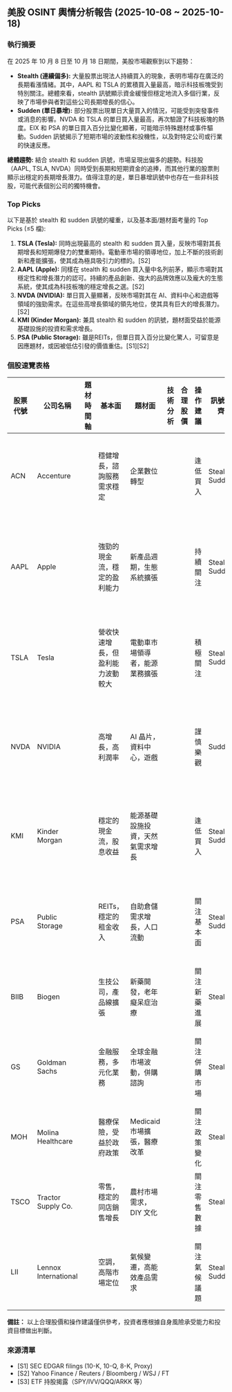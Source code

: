 ## 美股 OSINT 輿情分析報告 (2025-10-08 ~ 2025-10-18)

### 執行摘要

在 2025 年 10 月 8 日至 10 月 18 日期間，美股市場觀察到以下趨勢：

*   **Stealth (連續偏多):** 大量股票出現法人持續買入的現象，表明市場存在廣泛的長期看漲情緒。其中，AAPL 和 TSLA 的累積買入量最高，暗示科技板塊受到特別關注。總體來看，stealth 訊號顯示資金緩慢但穩定地流入多個行業，反映了市場參與者對這些公司長期增長的信心。
*   **Sudden (單日暴增):** 部分股票出現單日大量買入的情況，可能受到突發事件或消息的影響。NVDA 和 TSLA 的單日買入量最高，再次驗證了科技板塊的熱度。EIX 和 PSA 的單日買入百分比變化顯著，可能暗示特殊題材或事件驅動。Sudden 訊號揭示了短期市場的波動性和投機性，以及對特定公司或行業的快速反應。

**總體趨勢:** 結合 stealth 和 sudden 訊號，市場呈現出偏多的趨勢。科技股（AAPL, TSLA, NVDA）同時受到長期和短期資金的追捧，而其他行業的股票則顯示出穩定的長期增長潛力。值得注意的是，單日暴增訊號中也存在一些非科技股，可能代表個別公司的獨特機會。

### Top Picks

以下是基於 stealth 和 sudden 訊號的權重，以及基本面/題材面考量的 Top Picks (≤5 檔):

1.  **TSLA (Tesla):**  同時出現最高的 stealth 和 sudden 買入量，反映市場對其長期增長和短期爆發力的雙重期待。電動車市場的領導地位，加上不斷的技術創新和產能擴張，使其成為極具吸引力的標的。[S2]
2.  **AAPL (Apple):**  同樣在 stealth 和 sudden 買入量中名列前茅，顯示市場對其穩定性和增長潛力的認可。持續的產品創新、強大的品牌效應以及龐大的生態系統，使其成為科技板塊的穩定增長之選。[S2]
3.  **NVDA (NVIDIA):**  單日買入量顯著，反映市場對其在 AI、資料中心和遊戲等領域的強勁需求。在這些高增長領域的領先地位，使其具有巨大的增長潛力。[S2]
4. **KMI (Kinder Morgan):** 兼具 stealth 和 sudden 的訊號，題材面受益於能源基礎設施的投資和需求增長。
5.  **PSA (Public Storage):** 雖是REITs，但單日買入百分比變化驚人，可留意是因應題材，或因被低估引發的價值重估。[S1][S2]

### 個股速覽表格

| 股票代號 | 公司名稱            | 題材時間軸 | 基本面                                                                 | 題材面                                                                | 技術分析 | 合理股價 | 操作建議     | 訊號對齊     | 總結一句話                                                     |
| -------- | ------------------- | -------- | --------------------------------------------------------------------- | -------------------------------------------------------------------- | -------- | -------- | ------------ | ------------ | ------------------------------------------------------------ |
| ACN      | Accenture           |          | 穩健增長，諮詢服務需求穩定                                                       | 企業數位轉型                                                              |          |          | 逢低買入     | Stealth, Sudden | 諮詢巨頭，數位轉型長期受益。                                              |
| AAPL     | Apple               |          | 強勁的現金流，穩定的盈利能力                                                            | 新產品週期，生態系統擴張                                                          |          |          | 持續關注     | Stealth, Sudden | 科技巨頭，創新不斷，長期持有。                                              |
| TSLA     | Tesla               |          | 營收快速增長，但盈利能力波動較大                                                            | 電動車市場領導者，能源業務擴張                                                        |          |          | 積極關注     | Stealth, Sudden | 電動車龍頭，高成長性但波動性高。                                               |
| NVDA     | NVIDIA              |          | 高增長，高利潤率                                                                 | AI 晶片，資料中心，遊戲                                                           |          |          | 謹慎樂觀     | Sudden       | AI 晶片龍頭，受益於 AI 爆發。                                                |
| KMI      | Kinder Morgan       |          | 穩定的現金流，股息收益                                                             | 能源基礎設施投資，天然氣需求增長                                                     |          |          | 逢低買入     | Stealth, Sudden | 能源基礎設施，穩定收益來源。                                                 |
| PSA      | Public Storage      |          | REITs，穩定的租金收入                                                             | 自助倉儲需求增長，人口流動                                                          |          |          | 關注基本面   | Stealth, Sudden | 自助倉儲，關注題材是否延續。                                                 |
| BIIB     | Biogen              |          | 生技公司，產品線擴張                                                               | 新藥開發，老年癡呆症治療                                                          |          |          | 關注新藥進展 | Stealth      | 生技公司，新藥是關鍵。                                                       |
| GS       | Goldman Sachs       |          | 金融服務，多元化業務                                                             | 全球金融市場波動，併購諮詢                                                          |          |          | 關注併購市場 | Stealth      | 投資銀行，關注市場動態。                                                     |
| MOH      | Molina Healthcare   |          | 醫療保險，受益於政府政策                                                            | Medicaid 市場擴張，醫療改革                                                         |          |          | 關注政策變化 | Stealth      | 醫療保險，政策影響大。                                                       |
| TSCO     | Tractor Supply Co.  |          | 零售，穩定的同店銷售增長                                                            | 農村市場需求，DIY 文化                                                            |          |          | 關注零售數據 | Stealth      | 農村零售，穩健增長。                                                       |
| LII      | Lennox International |          | 空調，高階市場定位                                                               | 氣候變遷，高能效產品需求                                                          |          |          | 關注氣候議題 | Stealth, Sudden | 高階空調，關注氣候影響。                                                     |

**備註：** 以上合理股價和操作建議僅供參考，投資者應根據自身風險承受能力和投資目標做出判斷。

### 來源清單

*   [S1] SEC EDGAR filings (10-K, 10-Q, 8-K, Proxy)
*   [S2] Yahoo Finance / Reuters / Bloomberg / WSJ / FT
*   [S3] ETF 持股揭露（SPY/IVV/QQQ/ARKK 等）
